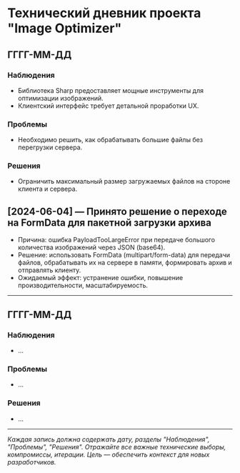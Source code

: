 # Технический дневник проекта "Image Optimizer"

## ГГГГ-ММ-ДД

### Наблюдения
- Библиотека Sharp предоставляет мощные инструменты для оптимизации изображений.
- Клиентский интерфейс требует детальной проработки UX.

### Проблемы
- Необходимо решить, как обрабатывать большие файлы без перегрузки сервера.

### Решения
- Ограничить максимальный размер загружаемых файлов на стороне клиента и сервера.

## [2024-06-04] — Принято решение о переходе на FormData для пакетной загрузки архива
- Причина: ошибка PayloadTooLargeError при передаче большого количества изображений через JSON (base64).
- Решение: использовать FormData (multipart/form-data) для передачи файлов, обрабатывать их на сервере в памяти, формировать архив и отправлять клиенту.
- Ожидаемый эффект: устранение ошибки, повышение производительности, масштабируемость.

---

## ГГГГ-ММ-ДД

### Наблюдения
- ...

### Проблемы
- ...

### Решения
- ...

---

*Каждая запись должна содержать дату, разделы "Наблюдения", "Проблемы", "Решения".
Отражайте все важные технические выборы, компромиссы, итерации.
Цель — обеспечить контекст для новых разработчиков.* 